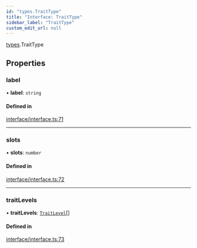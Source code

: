 ```yaml
---
id: "types.TraitType"
title: "Interface: TraitType"
sidebar_label: "TraitType"
custom_edit_url: null
---
```


[types](../namespaces/types.md).TraitType

## Properties

### label

• **label**: `string`

#### Defined in

[interface/interface.ts:71](https://github.com/CityOfZion/isengard/blob/deac852/sdk/src/interface/interface.ts#L71)

___

### slots

• **slots**: `number`

#### Defined in

[interface/interface.ts:72](https://github.com/CityOfZion/isengard/blob/deac852/sdk/src/interface/interface.ts#L72)

___

### traitLevels

• **traitLevels**: [`TraitLevel`](types.TraitLevel.md)[]

#### Defined in

[interface/interface.ts:73](https://github.com/CityOfZion/isengard/blob/deac852/sdk/src/interface/interface.ts#L73)
